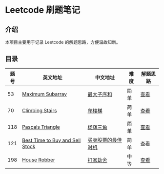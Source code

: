 # Leetcode 刷题笔记

## 介绍

本项目主要用于记录 Leetcode 的解题思路，方便温故知新。

## 目录

| 题号 | 英文地址                                                     | 中文地址                                                     | 难度 | 解题思路                                                  |
| ---- | ------------------------------------------------------------ | ------------------------------------------------------------ | ---- | --------------------------------------------------------- |
| 53   | [Maximum Subarray](https://leetcode.com/problems/maximum-subarray/) | [最大子序和](https://leetcode-cn.com/problems/maximum-subarray/) | 简单 | [查看](./problems/53.maximum-subarray.md)                 |
| 70   | [Climbing Stairs](https://leetcode.com/problems/climbing-stairs/) | [爬楼梯](https://leetcode-cn.com/problems/climbing-stairs/)  | 简单 | [查看](./problems/70.climbing-stairs.md)                  |
| 118  | [Pascals Triangle](https://leetcode.com/problems/pascals-triangle/) | [杨辉三角](https://leetcode-cn.com/problems/pascals-triangle/) | 简单 | [查看](./problems/118.pascals-triangle.md)                |
| 121  | [Best Time to Buy and Sell Stock](https://leetcode.com/problems/best-time-to-buy-and-sell-stock/) | [买卖股票的最佳时机](https://leetcode-cn.com/problems/best-time-to-buy-and-sell-stock/) | 简单 | [查看](./problems/121.best-time-to-buy-and-sell-stock.md) |
| 198  | [House Robber](https://leetcode.com/problems/house-robber/)  | [打家劫舍](https://leetcode-cn.com/problems/house-robber/)   | 中等 | [查看](./problems/198.house-robber.md)                    |

